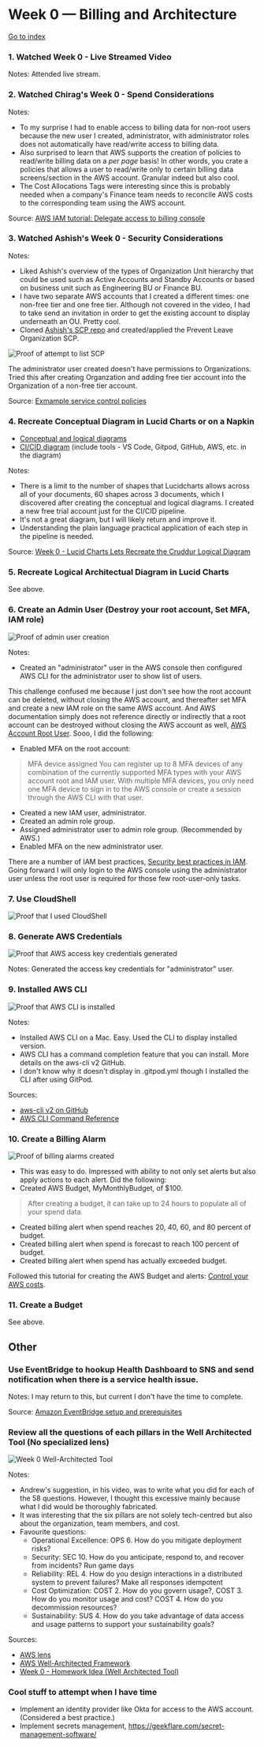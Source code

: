 # Week 0 — Billing and Architecture

[Go to index](/journal/index.md)

### 1. Watched Week 0 - Live Streamed Video
Notes: Attended live stream.

### 2. Watched Chirag's Week 0 - Spend Considerations
Notes:
- To my surprise I had to enable access to billing data for non-root users because the new user I created, administrator, with administrator roles does not automatically have read/write access to billing data. 
- Also surprised to learn that AWS supports the creation of policies to read/write billing data on a _per page_ basis! In other words, you crate a policies that allows a user to read/write only to certain billing data screens/section in the AWS account. Granular indeed but also cool. 
- The Cost Allocations Tags were interesting since this is probably needed when a company's Finance team needs to reconcile AWS costs to the corresponding team using the AWS account.

Source: [AWS IAM tutorial: Delegate access to billing console](https://docs.aws.amazon.com/IAM/latest/UserGuide/tutorial_billing.html?icmpid=docs_iam_console#tutorial-billing-step2)

### 3. Watched Ashish's Week 0 - Security Considerations
Notes:
- Liked Ashish's overview of the types of Organization Unit hierarchy that could be used such as Active Accounts and Standby Accounts or based on business unit such as Engineering BU or Finance BU.
- I have two separate AWS accounts that I created a different times: one non-free tier and one free tier. Although not covered in the video, I had to take send an invitation in order to get the existing account to display underneath an OU. Pretty cool.
- Cloned [Ashish's SCP repo](https://github.com/hashishrajan/aws-scp-best-practice-policies) and created/applied the Prevent Leave Organization SCP.

![Proof of attempt to list SCP](/assets/week0-proof-security-aws-organizations-servcie-control-policy.png)

The administrator user created doesn't have permissions to Organizations. Tried this after creating Organzation and adding free tier account into the Organization of a non-free tier account. 

Source: [Exmample service control policies](https://docs.aws.amazon.com/organizations/latest/userguide/orgs_manage_policies_scps_examples.html)

### 4. Recreate Conceptual Diagram in Lucid Charts or on a Napkin
- [Conceptual and logical diagrams](https://lucid.app/documents/view/988a4404-009f-4940-8455-b961219c18ae)
- [CI/CID diagram](https://lucid.app/documents/view/08729562-4a66-477c-8909-d9f95356db97) (include tools - VS Code, Gitpod, GitHub, AWS, etc. in the diagram)

Notes:
- There is a limit to the number of shapes that Lucidcharts allows across all of your documents, 60 shapes across 3 documents, which I discovered after creating the conceptual and logical diagrams. I created a new free trial account just for the CI/CID pipeline.
- It's not a great diagram, but I will likely return and improve it.
- Understanding the plain language practical application of each step in the pipeline is needed.

Source: [Week 0 - Lucid Charts Lets Recreate the Cruddur Logical Diagram](https://www.youtube.com/watch?v=K6FDrI_tz0k)

### 5. Recreate Logical Architectual Diagram in Lucid Charts
See above.

### 6. Create an Admin User (Destroy your root account, Set MFA, IAM role)
![Proof of admin user creation](/assets//week0-proof-create-an-admin-user.png)

Notes:
- Created an "administrator" user in the AWS console then configured AWS CLI for the administrator user to show list of users.

This challenge confused me because I just don't see how the root account can be deleted, without closing the AWS account, and thereafter set MFA and create a new IAM role on the same AWS account. And AWS documentation simply does not reference directly or indirectly that a root account can be destroyed without closing the AWS account as well, [AWS Account Root User](https://docs.aws.amazon.com/IAM/latest/UserGuide/id_root-user.html). Sooo, I did the following:

- Enabled MFA on the root account: 
> MFA device assigned
You can register up to 8 MFA devices of any combination of the currently supported MFA types with your AWS account root and IAM user. With multiple MFA devices, you only need one MFA device to sign in to the AWS console or create a session through the AWS CLI with that user.
- Created a new IAM user, administrator.
- Created an admin role group.
- Assigned administrator user to admin role group. (Recommended by AWS.)
- Enabled MFA on the new administrator user.

There are a number of IAM best practices, [Security best practices in IAM](https://docs.aws.amazon.com/IAM/latest/UserGuide/best-practices.html). Going forward I will only login to the AWS console using the administrator user unless the root user is required for those few root-user-only tasks.

### 7. Use CloudShell
![Proof that I used CloudShell](/assets/week0-proof-use-cloudshell.png)

### 8. Generate AWS Credentials
![Proof that AWS access key credentials generated](/assets//week0-proof-generate-aws-credentials.png)

Notes: Generated the access key credentials for "administrator" user.

### 9. Installed AWS CLI
![Proof that AWS CLI is installed](/assets/week0-proof-installed-aws-cli.png)

Notes:
- Installed AWS CLI on a Mac. Easy. Used the CLI to display installed version.
- AWS CLI has a command completion feature that you can install. More details on the aws-cli v2 GitHub.
- I don't know why it doesn't display in .gitpod.yml though I installed the CLI after using GitPod.

Sources:
- [aws-cli v2 on GitHub](https://github.com/aws/aws-cli/tree/v2)
- [AWS CLI Command Reference](https://awscli.amazonaws.com/v2/documentation/api/latest/index.html)

### 10. Create a Billing Alarm
![Proof of billing alarms created](/assets/week0-proof-create-a-billing-alarm.png)

- This was easy to do. Impressed with ability to not only set alerts but also apply actions to each alert. Did the following:
- Created AWS Budget, MyMonthlyBudget, of $100.
> After creating a budget, it can take up to 24 hours to populate all of your spend data.
- Created billing alert when spend reaches 20, 40, 60, and 80 percent of budget.
- Created billing alert when spend is forecast to reach 100 percent of budget.
- Created billing alert when spend has actually exceeded budget.

Followed this tutorial for creating the AWS Budget and alerts: [Control your AWS costs](https://aws.amazon.com/getting-started/hands-on/control-your-costs-free-tier-budgets/).

### 11. Create a Budget
See above.

## Other
### Use EventBridge to hookup Health Dashboard to SNS and send notification when there is a service health issue.
Notes: I may return to this, but current I don't have the time to complete.

Source: [Amazon EventBridge setup and prerequisites](https://docs.aws.amazon.com/eventbridge/latest/userguide/eb-setup.html)

### Review all the questions of each pillars in the Well Architected Tool (No specialized lens)
![Week 0 Well-Architected Tool](https://user-images.githubusercontent.com/95940735/219872974-08a1a6e2-0428-4712-9127-46341af6c812.png)

Notes:
- Andrew's suggestion, in his video, was to write what you did for each of the 58 questions. However, I thought this excessive mainly because what I did  would be thoroughly fabricated. 
- It was interesting that the six pillars are not solely tech-centred but also about the organization, team members, and cost.
- Favourite questions:
  - Operational Excellence: OPS 6. How do you mitigate deployment risks?
  - Security: SEC 10. How do you anticipate, respond to, and recover from incidents? Run game days
  - Reliability: REL 4. How do you design interactions in a distributed system to prevent failures? Make all responses idempotent
  - Cost Optimization: COST 2. How do you govern usage?, COST 3. How do you monitor usage and cost? COST 4. How do you decommission resources?
  - Sustainability: SUS 4. How do you take advantage of data access and usage patterns to support your sustainability goals?

Sources:
- [AWS lens](https://docs.aws.amazon.com/wellarchitected/latest/userguide/aws-lenses.html)
- [AWS Well-Architected Framework](https://aws.amazon.com/architecture/well-architected/)
- [Week 0 - Homework Idea (Well Architected Tool)](https://www.youtube.com/watch?v=i-hOfAJb3cE)

### Cool stuff to attempt when I have time
- Implement an identity provider like Okta for access to the AWS account. (Considered a best practice.)
- Implement secrets management, https://geekflare.com/secret-management-software/